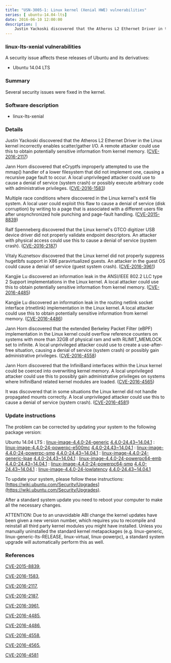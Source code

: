 ```yaml
---
title: "USN-3005-1: Linux kernel (Xenial HWE) vulnerabilities"
series: [ ubuntu-14.04-lts]
date: 2016-06-10 12:00:00
description: |
    Justin Yackoski discovered that the Atheros L2 Ethernet Driver in the Linux kernel incorrectly enables scatter/gather I/O. A remote attacker could use this to obtain potentially sensitive information from kernel memory. ([CVE-2016-2117](http://people.ubuntu.com/~ubuntu-security/cve/CVE-2016-2117))
--- 
```

 
### linux-lts-xenial vulnerabilities

A security issue affects these releases of Ubuntu and its derivatives:

* Ubuntu 14.04 LTS

### Summary

Several security issues were fixed in the kernel. 

### Software description

* linux-lts-xenial 

### Details

Justin Yackoski discovered that the Atheros L2 Ethernet Driver in the Linux kernel incorrectly enables scatter/gather I/O. A remote attacker could use this to obtain potentially sensitive information from kernel memory. ([CVE-2016-2117](http://people.ubuntu.com/~ubuntu-security/cve/CVE-2016-2117))

Jann Horn discovered that eCryptfs improperly attempted to use the mmap() handler of a lower filesystem that did not implement one, causing a recursive page fault to occur. A local unprivileged attacker could use to cause a denial of service (system crash) or possibly execute arbitrary code with administrative privileges. ([CVE-2016-1583](http://people.ubuntu.com/~ubuntu-security/cve/CVE-2016-1583))

Multiple race conditions where discovered in the Linux kernel&#39;s ext4 file system. A local user could exploit this flaw to cause a denial of service (disk corruption) by writing to a page that is associated with a different users file after unsynchronized hole punching and page-fault handling. ([CVE-2015-8839](http://people.ubuntu.com/~ubuntu-security/cve/CVE-2015-8839))

Ralf Spenneberg discovered that the Linux kernel&#39;s GTCO digitizer USB device driver did not properly validate endpoint descriptors. An attacker with physical access could use this to cause a denial of service (system crash). ([CVE-2016-2187](http://people.ubuntu.com/~ubuntu-security/cve/CVE-2016-2187))

Vitaly Kuznetsov discovered that the Linux kernel did not properly suppress hugetlbfs support in X86 paravirtualized guests. An attacker in the guest OS could cause a denial of service (guest system crash). ([CVE-2016-3961](http://people.ubuntu.com/~ubuntu-security/cve/CVE-2016-3961))

Kangjie Lu discovered an information leak in the ANSI/IEEE 802.2 LLC type 2 Support implementations in the Linux kernel. A local attacker could use this to obtain potentially sensitive information from kernel memory. ([CVE-2016-4485](http://people.ubuntu.com/~ubuntu-security/cve/CVE-2016-4485))

Kangjie Lu discovered an information leak in the routing netlink socket interface (rtnetlink) implementation in the Linux kernel. A local attacker could use this to obtain potentially sensitive information from kernel memory. ([CVE-2016-4486](http://people.ubuntu.com/~ubuntu-security/cve/CVE-2016-4486))

Jann Horn discovered that the extended Berkeley Packet Filter (eBPF) implementation in the Linux kernel could overflow reference counters on systems with more than 32GB of physical ram and with RLIMIT_MEMLOCK set to infinite. A local unprivileged attacker could use to create a use-after- free situation, causing a denial of service (system crash) or possibly gain administrative privileges. ([CVE-2016-4558](http://people.ubuntu.com/~ubuntu-security/cve/CVE-2016-4558))

Jann Horn discovered that the InfiniBand interfaces within the Linux kernel could be coerced into overwriting kernel memory. A local unprivileged attacker could use this to possibly gain administrative privileges on systems where InifiniBand related kernel modules are loaded. ([CVE-2016-4565](http://people.ubuntu.com/~ubuntu-security/cve/CVE-2016-4565))

It was discovered that in some situations the Linux kernel did not handle propagated mounts correctly. A local unprivileged attacker could use this to cause a denial of service (system crash). ([CVE-2016-4581](http://people.ubuntu.com/~ubuntu-security/cve/CVE-2016-4581)) 

### Update instructions

The problem can be corrected by updating your system to the following package version:

Ubuntu 14.04 LTS
 : [linux-image-4.4.0-24-generic](https://launchpad.net/ubuntu/+source/linux-lts-xenial) <span> [4.4.0-24.43~14.04.1](https://launchpad.net/ubuntu/+source/linux-lts-xenial/4.4.0-24.43~14.04.1) </span> 
 : [linux-image-4.4.0-24-powerpc-e500mc](https://launchpad.net/ubuntu/+source/linux-lts-xenial) <span> [4.4.0-24.43~14.04.1](https://launchpad.net/ubuntu/+source/linux-lts-xenial/4.4.0-24.43~14.04.1) </span> 
 : [linux-image-4.4.0-24-powerpc-smp](https://launchpad.net/ubuntu/+source/linux-lts-xenial) <span> [4.4.0-24.43~14.04.1](https://launchpad.net/ubuntu/+source/linux-lts-xenial/4.4.0-24.43~14.04.1) </span> 
 : [linux-image-4.4.0-24-generic-lpae](https://launchpad.net/ubuntu/+source/linux-lts-xenial) <span> [4.4.0-24.43~14.04.1](https://launchpad.net/ubuntu/+source/linux-lts-xenial/4.4.0-24.43~14.04.1) </span> 
 : [linux-image-4.4.0-24-powerpc64-emb](https://launchpad.net/ubuntu/+source/linux-lts-xenial) <span> [4.4.0-24.43~14.04.1](https://launchpad.net/ubuntu/+source/linux-lts-xenial/4.4.0-24.43~14.04.1) </span> 
 : [linux-image-4.4.0-24-powerpc64-smp](https://launchpad.net/ubuntu/+source/linux-lts-xenial) <span> [4.4.0-24.43~14.04.1](https://launchpad.net/ubuntu/+source/linux-lts-xenial/4.4.0-24.43~14.04.1) </span> 
 : [linux-image-4.4.0-24-lowlatency](https://launchpad.net/ubuntu/+source/linux-lts-xenial) <span> [4.4.0-24.43~14.04.1](https://launchpad.net/ubuntu/+source/linux-lts-xenial/4.4.0-24.43~14.04.1) </span> 

To update your system, please follow these instructions: [https://wiki.ubuntu.com/Security/Upgrades](https://wiki.ubuntu.com/Security/Upgrades).

After a standard system update you need to reboot your computer to make all the necessary changes.

ATTENTION: Due to an unavoidable ABI change the kernel updates have been given a new version number, which requires you to recompile and reinstall all third party kernel modules you might have installed. Unless you manually uninstalled the standard kernel metapackages (e.g. linux-generic, linux-generic-lts-RELEASE, linux-virtual, linux-powerpc), a standard system upgrade will automatically perform this as well. 

### References

 [CVE-2015-8839](http://people.ubuntu.com/~ubuntu-security/cve/CVE-2015-8839), 

 [CVE-2016-1583](http://people.ubuntu.com/~ubuntu-security/cve/CVE-2016-1583), 

 [CVE-2016-2117](http://people.ubuntu.com/~ubuntu-security/cve/CVE-2016-2117), 

 [CVE-2016-2187](http://people.ubuntu.com/~ubuntu-security/cve/CVE-2016-2187), 

 [CVE-2016-3961](http://people.ubuntu.com/~ubuntu-security/cve/CVE-2016-3961), 

 [CVE-2016-4485](http://people.ubuntu.com/~ubuntu-security/cve/CVE-2016-4485), 

 [CVE-2016-4486](http://people.ubuntu.com/~ubuntu-security/cve/CVE-2016-4486), 

 [CVE-2016-4558](http://people.ubuntu.com/~ubuntu-security/cve/CVE-2016-4558), 

 [CVE-2016-4565](http://people.ubuntu.com/~ubuntu-security/cve/CVE-2016-4565), 

 [CVE-2016-4581](http://people.ubuntu.com/~ubuntu-security/cve/CVE-2016-4581)
 
